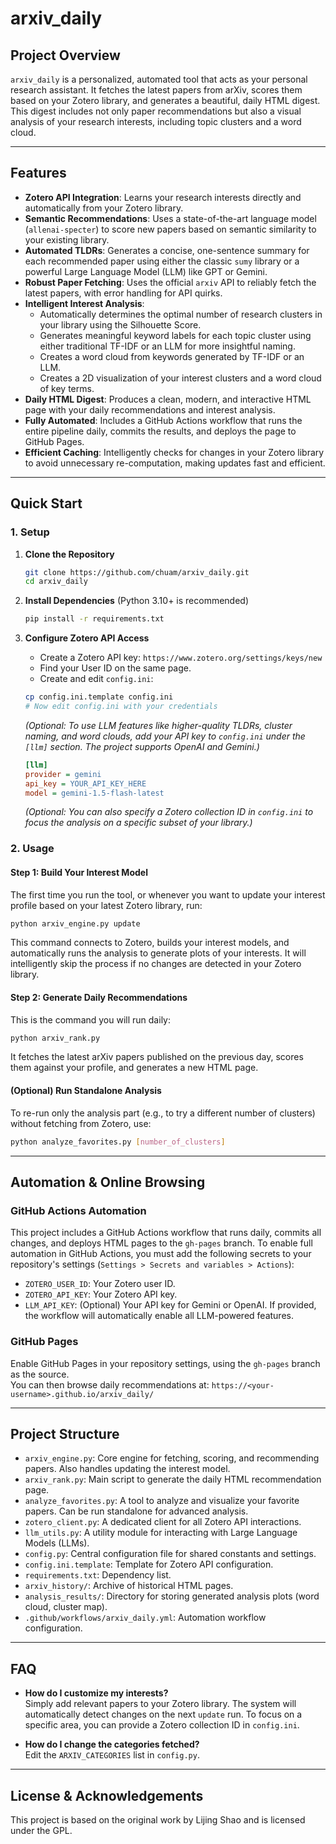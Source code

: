 # arxiv_daily

## Project Overview

`arxiv_daily` is a personalized, automated tool that acts as your personal research assistant. It fetches the latest papers from arXiv, scores them based on your Zotero library, and generates a beautiful, daily HTML digest. This digest includes not only paper recommendations but also a visual analysis of your research interests, including topic clusters and a word cloud.

---

## Features

- **Zotero API Integration**: Learns your research interests directly and automatically from your Zotero library.
- **Semantic Recommendations**: Uses a state-of-the-art language model (`allenai-specter`) to score new papers based on semantic similarity to your existing library.
- **Automated TLDRs**: Generates a concise, one-sentence summary for each recommended paper using either the classic `sumy` library or a powerful Large Language Model (LLM) like GPT or Gemini.
- **Robust Paper Fetching**: Uses the official `arxiv` API to reliably fetch the latest papers, with error handling for API quirks.
- **Intelligent Interest Analysis**:
   - Automatically determines the optimal number of research clusters in your library using the Silhouette Score.
   - Generates meaningful keyword labels for each topic cluster using either traditional TF-IDF or an LLM for more insightful naming.
   - Creates a word cloud from keywords generated by TF-IDF or an LLM.
   - Creates a 2D visualization of your interest clusters and a word cloud of key terms.
- **Daily HTML Digest**: Produces a clean, modern, and interactive HTML page with your daily recommendations and interest analysis.
- **Fully Automated**: Includes a GitHub Actions workflow that runs the entire pipeline daily, commits the results, and deploys the page to GitHub Pages.
- **Efficient Caching**: Intelligently checks for changes in your Zotero library to avoid unnecessary re-computation, making updates fast and efficient.

---

## Quick Start

### 1. Setup

1.  **Clone the Repository**
    ```bash
    git clone https://github.com/chuam/arxiv_daily.git
    cd arxiv_daily
    ```

2.  **Install Dependencies** (Python 3.10+ is recommended)
    ```bash
    pip install -r requirements.txt
    ```

3.  **Configure Zotero API Access**
    -   Create a Zotero API key: `https://www.zotero.org/settings/keys/new`
    -   Find your User ID on the same page.
    -   Create and edit `config.ini`:
    ```bash
    cp config.ini.template config.ini
    # Now edit config.ini with your credentials
    ```
    *(Optional: To use LLM features like higher-quality TLDRs, cluster naming, and word clouds, add your API key to `config.ini` under the `[llm]` section. The project supports OpenAI and Gemini.)*
    ```ini
    [llm]
    provider = gemini
    api_key = YOUR_API_KEY_HERE
    model = gemini-1.5-flash-latest
    ```
    *(Optional: You can also specify a Zotero collection ID in `config.ini` to focus the analysis on a specific subset of your library.)*

### 2. Usage

#### Step 1: Build Your Interest Model
The first time you run the tool, or whenever you want to update your interest profile based on your latest Zotero library, run:
```bash
python arxiv_engine.py update
```
This command connects to Zotero, builds your interest models, and automatically runs the analysis to generate plots of your interests. It will intelligently skip the process if no changes are detected in your Zotero library.

#### Step 2: Generate Daily Recommendations
This is the command you will run daily:
```bash
python arxiv_rank.py
```
It fetches the latest arXiv papers published on the previous day, scores them against your profile, and generates a new HTML page.

#### (Optional) Run Standalone Analysis
To re-run only the analysis part (e.g., to try a different number of clusters) without fetching from Zotero, use:
```bash
python analyze_favorites.py [number_of_clusters]
```

---

## Automation & Online Browsing

### GitHub Actions Automation

This project includes a GitHub Actions workflow that runs daily, commits all changes, and deploys HTML pages to the `gh-pages` branch.
To enable full automation in GitHub Actions, you must add the following secrets to your repository's settings (`Settings > Secrets and variables > Actions`):
-   `ZOTERO_USER_ID`: Your Zotero user ID.
-   `ZOTERO_API_KEY`: Your Zotero API key.
-   `LLM_API_KEY`: (Optional) Your API key for Gemini or OpenAI. If provided, the workflow will automatically enable all LLM-powered features.

### GitHub Pages

Enable GitHub Pages in your repository settings, using the `gh-pages` branch as the source.  
You can then browse daily recommendations at:
`https://<your-username>.github.io/arxiv_daily/`

---

## Project Structure

- `arxiv_engine.py`: Core engine for fetching, scoring, and recommending papers. Also handles updating the interest model.
- `arxiv_rank.py`: Main script to generate the daily HTML recommendation page.
- `analyze_favorites.py`: A tool to analyze and visualize your favorite papers. Can be run standalone for advanced analysis.
- `zotero_client.py`: A dedicated client for all Zotero API interactions.
- `llm_utils.py`: A utility module for interacting with Large Language Models (LLMs).
- `config.py`: Central configuration file for shared constants and settings.
- `config.ini.template`: Template for Zotero API configuration.
- `requirements.txt`: Dependency list.
- `arxiv_history/`: Archive of historical HTML pages.
- `analysis_results/`: Directory for storing generated analysis plots (word cloud, cluster map).
- `.github/workflows/arxiv_daily.yml`: Automation workflow configuration.

---

## FAQ

- **How do I customize my interests?**  
  Simply add relevant papers to your Zotero library. The system will automatically detect changes on the next `update` run. To focus on a specific area, you can provide a Zotero collection ID in `config.ini`.

- **How do I change the categories fetched?**  
  Edit the `ARXIV_CATEGORIES` list in `config.py`.

---

## License & Acknowledgements

This project is based on the original work by Lijing Shao and is licensed under the GPL.
